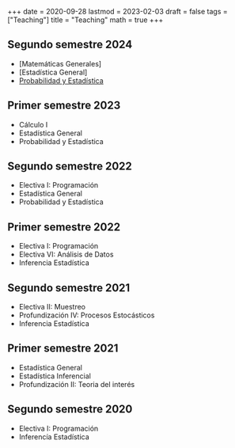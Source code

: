 +++
date      = 2020-09-28
lastmod   = 2023-02-03
draft     = false
tags      = ["Teaching"]
title     = "Teaching"
math      = true
+++

## Segundo semestre 2024
* [Matemáticas Generales]
* [Estadística General]
* [Probabilidad y Estadística](https://alexrojas.netlify.app/post/prob/)

## Primer semestre 2023
* Cálculo I
* Estadística General
* Probabilidad y Estadística

## Segundo semestre 2022
* Electiva I: Programación
* Estadística General
* Probabilidad y Estadística

## Primer semestre 2022
* Electiva I: Programación
* Electiva VI: Análisis de Datos
* Inferencia Estadística

## Segundo semestre 2021
* Electiva II: Muestreo
* Profundización IV: Procesos Estocásticos
* Inferencia Estadística


## Primer semestre 2021
* Estadística General
* Estadística Inferencial
* Profundización II: Teoria del interés

## Segundo semestre 2020
* Electiva I: Programación
* Inferencía Estadística
